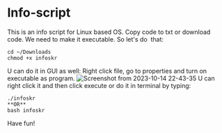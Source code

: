 # Info-script

This is an info script for Linux based OS. Copy code to txt or download code. 
We need to make it executable. So let's do  that:
```
cd ~/Downloads
chmod +x infoskr
```
U can do it in GUI as well:
Right click file, go to properties and turn on executable as program.
![Screenshot from 2023-10-14 22-43-35](https://github.com/Yodakole1/Info-script/assets/119262845/200ee8a8-bc16-4673-96ce-ac70a30d2ebc)
U can right click it and then click execute or do it in terminal by typing:
```
./infoskr
**OR**
bash infoskr
```
Have fun!
